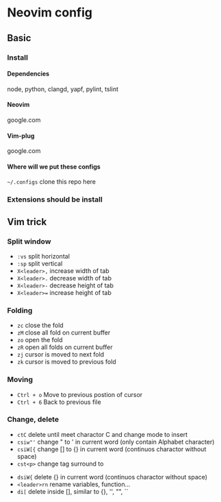 # Neovim config
## Basic
### Install
#### Dependencies
node, python, clangd, yapf, pylint, tslint
#### Neovim
google.com
#### Vim-plug
google.com
#### Where will we put these configs
`~/.configs`
clone this repo here
### Extensions should be install
## Vim trick
### Split window
- `:vs` split horizontal
- `:sp` split vertical
- `X<leader>,` increase width of tab
- `X<leader>.` decrease width of tab
- `X<leader>-` decrease height of tab
- `X<leader>=` increase height of tab
### Folding
- `zc` close the fold
- `zM` close all fold on current buffer
- `zo` open the fold
- `zR` open all folds on current buffer
- `zj` cursor is moved to next fold
- `zk` cursor is moved to previous fold
### Moving
- `Ctrl + o` Move to previous postion of cursor
- `Ctrl + 6` Back to previous file
### Change, delete
- `ctC` delete until meet charactor C and change mode to insert
- `csiw"'` change " to ' in current word (only contain Alphabet character)
- `csiW[{` change [] to {} in current word (continuos charactor without space)
- `cst<p>` change tag surround to <p>
- `dsiW{` delete {} in current word (continuos charactor without space)
- `<leader>rn` rename variables, function...
- `di[` delete inside [], similar to {}, '', "", ``
